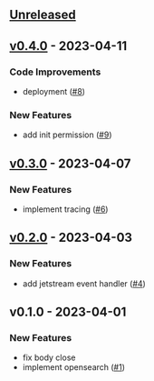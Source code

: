 <a name="unreleased"></a>
## [Unreleased]


<a name="v0.4.0"></a>
## [v0.4.0] - 2023-04-11
### Code Improvements
- deployment ([#8](https://github.com/krobus00/product-service/issues/8))

### New Features
- add init permission ([#9](https://github.com/krobus00/product-service/issues/9))


<a name="v0.3.0"></a>
## [v0.3.0] - 2023-04-07
### New Features
- implement tracing ([#6](https://github.com/krobus00/product-service/issues/6))


<a name="v0.2.0"></a>
## [v0.2.0] - 2023-04-03
### New Features
- add jetstream event handler ([#4](https://github.com/krobus00/product-service/issues/4))


<a name="v0.1.0"></a>
## v0.1.0 - 2023-04-01
### New Features
- fix body close
- implement opensearch ([#1](https://github.com/krobus00/product-service/issues/1))


[Unreleased]: https://github.com/krobus00/product-service/compare/v0.4.0...HEAD
[v0.4.0]: https://github.com/krobus00/product-service/compare/v0.3.0...v0.4.0
[v0.3.0]: https://github.com/krobus00/product-service/compare/v0.2.0...v0.3.0
[v0.2.0]: https://github.com/krobus00/product-service/compare/v0.1.0...v0.2.0
